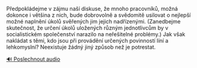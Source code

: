 
Předpokládejme v zájmu naší diskuse, že mnoho pracovníků, možná dokonce i většina z nich, bude dobrovolně a svědomitě usilovat o nejlepší možné naplnění úkolů svěřených jim jejich nadřízenými. (Zanedbejme skutečnost, že určení úkolů uložených různým jednotlivcům by v socialistickém společenství narazilo na neřešitelné problémy.) Jak však nakládat s těmi, kdo jsou při provádění určených povinností líní a lehkomyslní? Neexistuje žádný jiný způsob než je potrestat.

[🔊 Poslechnout audio](/data/7-paragraphs/audio/chapter_115/para_002-Pedpokldejme-v-zjmu-na-diskuse-e-mnoho-prac.mp3)
